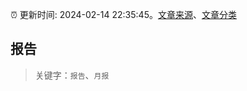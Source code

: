 :alarm_clock: 更新时间: 2024-02-14 22:35:45。[文章来源](/README.md)、[文章分类](/TAGS.md)

## 报告


> 关键字：`报告`、`月报`



